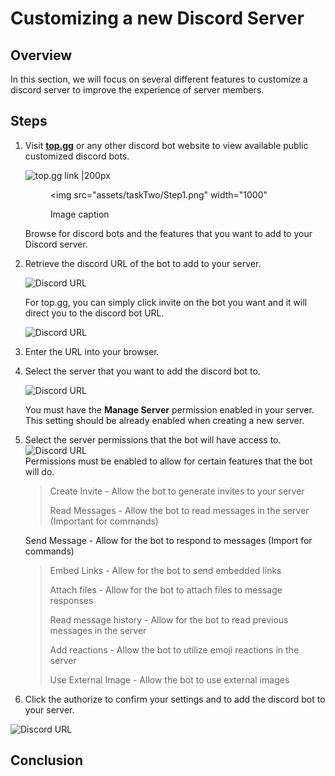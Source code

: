 # Customizing a new Discord Server 

## Overview
In this section, we will focus on several different features to customize a discord server to improve the experience of server members. 

## Steps

1. Visit [<b>top.gg</b>](https://top.gg/) or any other discord bot website to view available public customized discord bots.


    ![top.gg link |200px](./assets/taskTwo/Step1.png)

    <figure markdown>

    <img src="assets/taskTwo/Step1.png" width="1000" </img>

    <figcaption>Image caption</figcaption>
    </figure>
     
  
    Browse for discord bots and the features that you want to add to your Discord server. 

2. Retrieve the discord URL of the bot to add to your server.
    
    ![Discord URL](./assets/taskTwo/Step2.png)

    For top.gg, you can simply click invite on the bot you want and it will direct you to the discord bot URL.

    ![Discord URL](./assets/taskTwo/Step2.1.png)


3. Enter the URL into your browser.


4. Select the server that you want to add the discord bot to. 

    ![Discord URL](./assets/taskTwo/Step3.png)

    You must have the **Manage Server** permission enabled in your server. This setting should be already enabled when creating a new server. 


5. Select the server permissions that the bot will have access to.  
![Discord URL](./assets/taskTwo/Step4.png)  
Permissions must be enabled to allow for certain features that the bot will do.

    > Create Invite - Allow the bot to generate invites to your server
    >
    > Read Messages - Allow the bot to read messages in the server (Important for  commands) 
    >
    Send Message - Allow for the bot to respond to messages (Import for commands)
    >
    > Embed Links - Allow for the bot to send embedded links 
    >
    > Attach files - Allow for the bot to attach files to message responses
    >
    > Read message history - Allow for the bot to read previous messages in the server
    >
    > Add reactions - Allow the bot to utilize emoji reactions in the server
    >
    > Use External Image - Allow the bot to use external images
    >

6. Click the authorize to confirm your settings and to add the discord bot to your server.

![Discord URL](./assets/taskTwo/Step5.png)

    

    




## Conclusion
